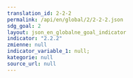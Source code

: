 ```yaml
---
translation_id: 2-2-2
permalink: /api/en/global/2/2-2-2.json
sdg_goal: 2
layout: json_en_globalne_goal_indicator
indicator: "2.2.2"
zmienne: null
indicator_variable_1: null;
kategorie: null
source_url: null
---
```

